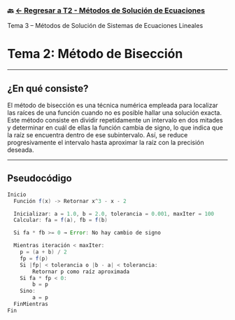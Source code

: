 ### 🔙 [← Regresar a T2 - Métodos de Solución de Ecuaciones](https://github.com/ANTONY2812/M-todosNum-ricosLalo/tree/main/T2%20-%20M%C3%A9todos%20de%20Soluci%C3%B3n%20de%20Ecuaciones)
Tema 3 – Métodos de Solución de Sistemas de Ecuaciones Lineales

#  Tema 2: Método de Bisección

---

##  ¿En qué consiste?

El método de bisección es una técnica numérica empleada para localizar las raíces de una función cuando no es posible hallar una solución exacta. Este método consiste en dividir repetidamente un intervalo en dos mitades y determinar en cuál de ellas la función cambia de signo, lo que indica que la raíz se encuentra dentro de ese subintervalo. Así, se reduce progresivamente el intervalo hasta aproximar la raíz con la precisión deseada.

---

##  Pseudocódigo

```java
Inicio
  Función f(x) -> Retornar x^3 - x - 2

  Inicializar: a = 1.0, b = 2.0, tolerancia = 0.001, maxIter = 100
  Calcular: fa = f(a), fb = f(b)

  Si fa * fb >= 0 → Error: No hay cambio de signo

  Mientras iteración < maxIter:
    p = (a + b) / 2
    fp = f(p)
    Si |fp| < tolerancia o |b - a| < tolerancia:
        Retornar p como raíz aproximada
    Si fa * fp < 0:
        b = p
    Sino:
        a = p
  FinMientras
Fin
````


